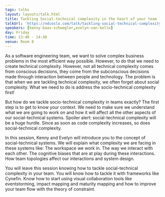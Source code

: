 ```yaml
---
tags: talks
layout: layouts/talk.html
title: Tackling Social-technical complexity in the heart of your team
talkUrl: 'https://ndcoslo.com/talk/tackling-social-technical-complexity-in-the-heart-of-your-team/'
speakers: [kenny-baas-schwegler,evelyn-van-kelle]
day: Friday
time: 13:40 - 14:40
venue: Room 8
---
```

As a software engineering team, we want to solve complex business problems in the most efficient way possible. However, to do that we need to create technical complexity. However, not all technical complexity comes from conscious decisions, they come from the subconscious decisions made through interaction between people and technology. The problem is that when we are tackling technical complexity, we often forget about social complexity. What we need to do is address the socio-technical complexity first!


But how do we tackle socio-technical complexity in teams exactly? The first step is to get to know your context. We need to make sure we understand what we are going to work on and how it will affect all the other aspects of our social-technical systems. Spoiler alert: social-technical complexity will be a huge hurdle. Since as soon as code complexity increases, so does social-technical complexity.

In this session, Kenny and Evelyn will introduce you to the concept of social-technical systems. We will explain what complexity we are facing in these systems like:
The workspace we work in.
The way we interact with each other.
The cognitive biases that are at play during these interactions.
How team topologies affect our interactions and system design.

You will leave this session knowing how to tackle social-technical complexity in your team. You will know how to tackle it with frameworks like Cynefin. Know how to start using visual collaboration tools like eventstorming, impact mapping and maturity mapping and how to improve your team flow with the theory of constraint.

